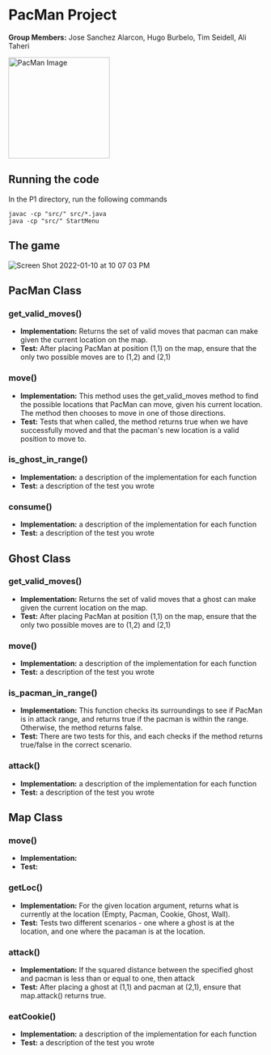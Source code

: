 # PacMan Project

**Group Members:** Jose Sanchez Alarcon, Hugo Burbelo, Tim Seidell, Ali Taheri

<img src="https://github.com/cmsc388T-winter22/Team12/blob/main/Projects/P1/pacman.jpg?raw=true" alt="PacMan Image" width="200"></img>

## Running the code

In the P1 directory, run the following commands
```console
javac -cp "src/" src/*.java
java -cp "src/" StartMenu
```
## The game
![Screen Shot 2022-01-10 at 10 07 03 PM](https://user-images.githubusercontent.com/30019505/148874489-acb5fc3b-6765-4b39-89a3-b974b09ae1ba.png)

## PacMan Class

### get_valid_moves()

- **Implementation:** Returns the set of valid moves that pacman can make given the current location on the map.
- **Test:** After placing PacMan at position (1,1) on the map, ensure that the only two possible moves are to (1,2) and (2,1)

### move()

- **Implementation:**  This method uses the get_valid_moves method to find the possible locations that PacMan can move, given his current location. The method then chooses to move in one of those directions.
- **Test:** Tests that when called, the method returns true when we have successfully moved and that the pacman's new location is a valid position to move to.

### is_ghost_in_range()

- **Implementation:** a description of the implementation for each function
- **Test:** a description of the test you wrote
  
### consume()

- **Implementation:** a description of the implementation for each function
- **Test:** a description of the test you wrote

## Ghost Class

### get_valid_moves()

- **Implementation:** Returns the set of valid moves that a ghost can make given the current location on the map.
- **Test:** After placing PacMan at position (1,1) on the map, ensure that the only two possible moves are to (1,2) and (2,1)

### move()

- **Implementation:** a description of the implementation for each function
- **Test:** a description of the test you wrote

### is_pacman_in_range()

- **Implementation:** This function checks its surroundings to see if PacMan is in attack range, and returns true if the pacman is within the range. Otherwise, the method returns false.
- **Test:** There are two tests for this, and each checks if the method returns true/false in the correct scenario.

### attack()

- **Implementation:** a description of the implementation for each function
- **Test:** a description of the test you wrote

## Map Class

### move()

- **Implementation:** 
- **Test:** 

### getLoc()

- **Implementation:** For the given location argument, returns what is currently at the location (Empty, Pacman, Cookie, Ghost, Wall).
- **Test:** Tests two different scenarios - one where a ghost is at the location, and one where the pacaman is at the location.

### attack()

- **Implementation:** If the squared distance between the specified ghost and pacman is less than or equal to one, then attack
- **Test:** After placing a ghost at (1,1) and pacman at (2,1), ensure that map.attack() returns true.

### eatCookie()

- **Implementation:** a description of the implementation for each function
- **Test:** a description of the test you wrote
